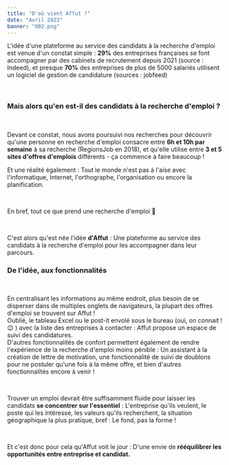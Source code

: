 ```yaml
---
title: "D'où vient Affut ?"
date: "Avril 2023"
banner: "002.png"
---
```



L'idée d'une plateforme au service des candidats à la recherche d'emploi est venue d'un constat simple : **29%** des entreprises françaises se font accompagner par des cabinets de recrutement depuis 2021 (source : Indeed), et presque **70%** des entreprises de plus de 5000 salariés utilisent un logiciel de gestion de candidature (sources : jobfeed)


&nbsp;




### Mais alors qu'en est-il des candidats à la recherche d'emploi ?


&nbsp;



Devant ce constat, nous avons poursuivi nos recherches pour découvrir qu'une personne en recherche d'emploi consacre entre **6h et 10h par semaine** à sa recherche (RegionsJob en 2018), et qu'elle utilise entre **3 et 5 sites d'offres d'emplois** différents - ça commence à faire beaucoup !  

Et une réalité également : Tout le monde n'est pas à l'aise avec l'informatique, Internet, l'orthographe, l'organisation ou encore la planification. 


&nbsp;


En bref, tout ce que prend une recherche d'emploi 🙂


&nbsp;


  
C'est alors qu'est née l'idée **d'Affut** : Une plateforme au service des candidats à la recherche d'emploi pour les accompagner dans leur parcours.  

### De l'idée, aux fonctionnalités


&nbsp;




En centralisant les informations au même endroit, plus besoin de se disperser dans de multiples onglets de navigateurs, la plupart des offres d'emploi se trouvent sur Affut !  
Oublié, le tableau Excel ou le post-it envolé sous le bureau (oui, on connait ! 😉 ) avec la liste des entreprises à contacter : Affut propose un espace de suivi des candidatures.  
D'autres fonctionnalités de confort permettent également de rendre l'expérience de la recherche d'emploi moins pénible : Un assistant à la création de lettre de motivation, une fonctionnalité de suivi de doublons pour ne postuler qu'une fois à la même offre, et bien d'autres fonctionnalités encore à venir !  


&nbsp;



Trouver un emploi devrait être suffisamment fluide pour laisser les candidats **se concentrer sur l'essentiel** : L'entreprise qu'ils veulent, le poste qui les intéresse, les valeurs qu'ils recherchent, la situation géographique la plus pratique, bref : Le fond, pas la forme !


&nbsp;




Et c'est donc pour cela qu'Affut voit le jour : D'une envie de **rééquilibrer les opportunités entre entreprise et candidat.**